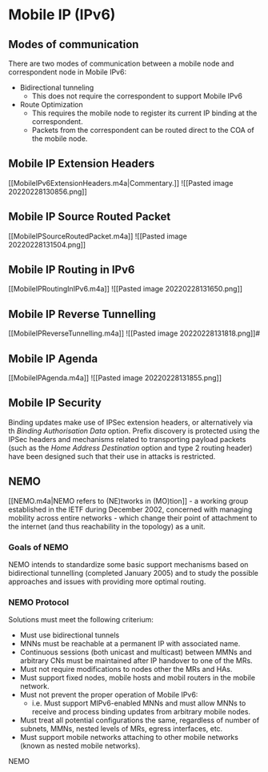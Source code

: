 # Mobile IP (IPv6)
## Modes of communication
There are two modes of communication between a mobile node and correspondent node in Mobile IPv6:
- Bidirectional tunneling
	- This does not require the correspondent to support Mobile IPv6
- Route Optimization
	- This requires the mobile node to register its current IP binding at the correspondent.
	- Packets from the correspondent can be routed direct to the COA of the mobile node.

## Mobile IP Extension Headers
[[MobileIPv6ExtensionHeaders.m4a|Commentary.]]
![[Pasted image 20220228130856.png]]

## Mobile IP Source Routed Packet
[[MobileIPSourceRoutedPacket.m4a]]
![[Pasted image 20220228131504.png]]

## Mobile IP Routing in IPv6
[[MobileIPRoutingInIPv6.m4a]]
![[Pasted image 20220228131650.png]]

## Mobile IP Reverse Tunnelling
[[MobileIPReverseTunnelling.m4a]]
![[Pasted image 20220228131818.png]]#

## Mobile IP Agenda
[[MobileIPAgenda.m4a]]
![[Pasted image 20220228131855.png]]

## Mobile IP Security
Binding updates make use of IPSec extension headers, or alternatively via th *Binding Authorisation Data* option. Prefix discovery is protected using the IPSec headers and mechanisms related to transporting payload packets (such as the *Home Address Destination* option and type 2 routing header) have been designed such that their use in attacks is restricted.

## NEMO

[[NEMO.m4a|NEMO refers to (NE)tworks in (MO)tion]] - a working group established in the IETF during December 2002, concerned with managing mobility across entire networks - which change their point of attachment to the internet (and thus reachability in the topology) as a unit.

### Goals of NEMO

NEMO intends to standardize some basic support mechanisms based on bidirectional tunnelling  (completed January 2005) and to study the possible approaches and issues with providing more optimal routing.

### NEMO Protocol

Solutions must meet the following criterium: 
- Must use bidirectional tunnels
- MNNs must be reachable at a permanent IP with associated name.
- Continuous sessions (both unicast and multicast) between MMNs and arbitrary CNs must be maintained after IP handover to one of the MRs.
- Must not require modifications to nodes other the MRs and HAs.
- Must support fixed nodes, mobile hosts and mobil routers in the mobile network.
- Must not prevent the proper operation of Mobile IPv6:
	- i.e. Must support MIPv6-enabled MNNs and must allow MNNs to receive and process binding updates from arbitrary mobile nodes.
- Must treat all potential configurations the same, regardless of number of subnets, MMNs, nested levels of MRs, egress interfaces, etc.
- Must support mobile networks attaching to other mobile networks (known as nested mobile networks).

NEMO 

